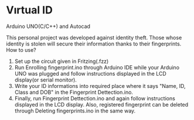 # Vırtual ID
Arduino UNO(C/C++) and Autocad

This personal project was developed against identity theft. 
Those whose identity is stolen will secure their information thanks to their fingerprints.
How to use?
1. Set up the circuit given in Fritzing(.fzz)
2. Run Enrolling fingerprint.ino through Arduino IDE while your Arduino UNO was plugged and follow instructions displayed in the LCD display(or serial monitor).
3. Write your ID informations into required place where it says "Name, ID, Class and DOB" in the Fingerprint Dettection.ino.
4. Finally, run Fingerprint Dettection.ino and again follow instructions displayed in the LCD display. Also, registered fingerprint can be deleted through Deleting fingerprints.ino in the same way.

